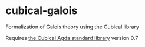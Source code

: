 # cubical-galois
Formalization of Galois theory using the Cubical library

Requires [the Cubical Agda standard library](https://github.com/agda/cubical) version 0.7